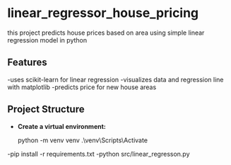 # linear_regressor_house_pricing
this project predicts house prices based on area using simple linear regression model in python 

## Features
-uses scikit-learn for linear regression
-visualizes data and regression line with matplotlib
-predicts price for new house areas

## Project Structure
- **Create a virtual environment:**
   
   python -m venv venv
   .\venv\Scripts\Activate

-pip install -r requirements.txt
-python src/linear_regresson.py